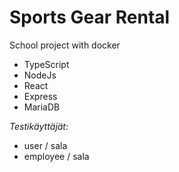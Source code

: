 # Sports Gear Rental
School project with docker
- TypeScript
- NodeJs
- React
- Express
- MariaDB

_Testikäyttäjät:_
 - user / sala
 - employee / sala
